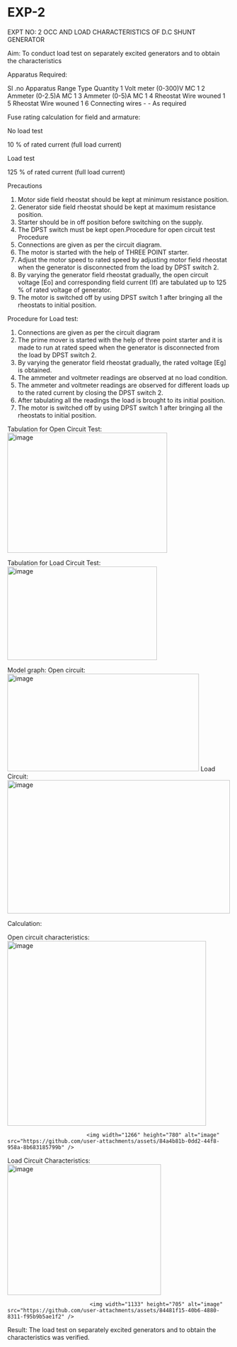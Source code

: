 # EXP-2
EXPT NO: 2 OCC AND LOAD CHARACTERISTICS OF D.C SHUNT GENERATOR

Aim:
To conduct load test on separately excited generators and to obtain the characteristics

Apparatus Required:

Sl .no	Apparatus	Range	Type	Quantity
1	Volt meter	(0-300)V	MC	1
2	Ammeter	(0-2.5)A	MC	1
3	Ammeter	(0-5)A	MC	1
4	Rheostat		Wire wouned	1
5	Rheostat		Wire wouned	1
6	Connecting wires	-	-	As required

Fuse rating calculation for field and armature:

No load test

10 % of rated current (full load current)

Load test

125 % of rated current (full load current)

Precautions

1.   Motor side field rheostat should be kept at minimum resistance position.
2.   Generator side field rheostat should be kept at maximum resistance position.
3.   Starter should be in off position before switching on the supply.
4.   The DPST switch must be kept open.Procedure for open circuit test
Procedure
1.   Connections are given as per the circuit diagram.
2.   The motor is started with the help of THREE POINT starter.
3.   Adjust the motor speed to rated speed by adjusting motor field rheostat when the generator is disconnected from the load by DPST switch 2.
4.   By  varying  the  generator  field  rheostat  gradually,  the  open  circuit  voltage  [Eo]  and corresponding field current (If) are tabulated up to 125 % of rated voltage of generator.
5.   The motor is switched off by using DPST switch 1 after bringing all the rheostats to initial position.

Procedure for Load test:

1.   Connections are given as per the circuit diagram
2.   The prime mover is started with the help of three point starter and it is made to run at rated speed when the generator is disconnected from the load by DPST switch 2.
3.   By varying the generator field rheostat gradually, the rated voltage [Eg] is obtained.
4.   The ammeter and voltmeter readings are observed at no load condition.
5.   The ammeter and voltmeter readings are observed for different loads up to the rated current by closing the DPST switch 2.
6.   After tabulating all the readings the load is brought to its initial position.
7.   The motor is switched off by using DPST switch 1 after bringing all the rheostats to initial position.

Tabulation for Open Circuit Test: <img width="361" height="271" alt="image" src="https://github.com/user-attachments/assets/b0dda51b-fa12-4324-bd3b-ddb9d223da0c" />

Tabulation for Load Circuit Test: <img width="338" height="211" alt="image" src="https://github.com/user-attachments/assets/b51dc783-3919-4d26-966f-98b68e30e51a" />

Model graph:
Open circuit: <img width="433" height="220" alt="image" src="https://github.com/user-attachments/assets/28db9c81-ddcf-4ea2-b90d-330a6591176f" />
Load Circuit: <img width="503" height="301" alt="image" src="https://github.com/user-attachments/assets/da205116-c475-416c-a58d-9b071c1a58c1" />


Calculation:  

Open circuit characteristics: <img width="449" height="417" alt="image" src="https://github.com/user-attachments/assets/557b472c-d2ac-44db-a02a-60ee3b2c517a" />

                             <img width="1266" height="780" alt="image" src="https://github.com/user-attachments/assets/84a4b81b-0dd2-44f8-958a-8b683185799b" />


  
Load Circuit Characteristics: <img width="347" height="295" alt="image" src="https://github.com/user-attachments/assets/9629b3a1-5345-4e66-8ec5-b94a9fb34f9b" />

                              <img width="1133" height="705" alt="image" src="https://github.com/user-attachments/assets/84481f15-40b6-4880-8311-f95b9b5ae1f2" />

 
Result:
The load test on separately excited generators and to obtain the characteristics was verified.
